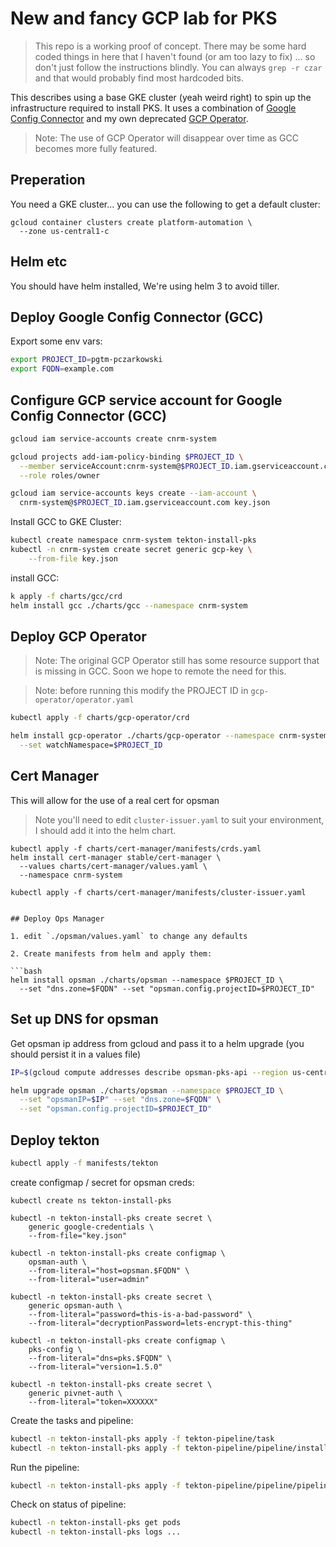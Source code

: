 # New and fancy GCP lab for PKS

> This repo is a working proof of concept. There may be some hard coded things in here that I haven't found (or am too lazy to fix) ... so don't just follow the instructions blindly.  You can always `grep -r czar` and that would probably find most hardcoded bits.

This describes using a base GKE cluster (yeah weird right) to spin up the infrastructure required to install PKS.  It uses a combination of [Google Config Connector](https://cloud.google.com/config-connector/docs/reference/resources) and my own deprecated [GCP Operator](https://github.com/paulczar/gcp-cloud-compute-operator).

> Note: The use of GCP Operator will disappear over time as GCC becomes more fully featured.

## Preperation

You need a GKE cluster... you can use the following to get a default cluster:

```
gcloud container clusters create platform-automation \
  --zone us-central1-c
```

## Helm etc

You should have helm installed, We're using helm 3 to avoid tiller.

## Deploy Google Config Connector (GCC)

Export some env vars:

```bash
export PROJECT_ID=pgtm-pczarkowski
export FQDN=example.com
```

## Configure GCP service account for Google Config Connector (GCC)

```bash
gcloud iam service-accounts create cnrm-system

gcloud projects add-iam-policy-binding $PROJECT_ID \
  --member serviceAccount:cnrm-system@$PROJECT_ID.iam.gserviceaccount.com \
  --role roles/owner

gcloud iam service-accounts keys create --iam-account \
  cnrm-system@$PROJECT_ID.iam.gserviceaccount.com key.json

```

Install GCC to GKE Cluster:

```bash
kubectl create namespace cnrm-system tekton-install-pks
kubectl -n cnrm-system create secret generic gcp-key \
    --from-file key.json
```

install GCC:

```bash
k apply -f charts/gcc/crd
helm install gcc ./charts/gcc --namespace cnrm-system
```


## Deploy GCP Operator

> Note: The original GCP Operator still has some resource support that is missing in GCC.  Soon we hope to remote the need for this.

> Note: before running this modify the PROJECT ID in `gcp-operator/operator.yaml`

```bash
kubectl apply -f charts/gcp-operator/crd

helm install gcp-operator ./charts/gcp-operator --namespace cnrm-system \
  --set watchNamespace=$PROJECT_ID

```

## Cert Manager

This will allow for the use of a real cert for opsman

> Note you'll need to edit `cluster-issuer.yaml` to suit your environment, I should add it into the helm chart.

```
kubectl apply -f charts/cert-manager/manifests/crds.yaml
helm install cert-manager stable/cert-manager \
  --values charts/cert-manager/values.yaml \
  --namespace cnrm-system

kubectl apply -f charts/cert-manager/manifests/cluster-issuer.yaml

```

```

## Deploy Ops Manager

1. edit `./opsman/values.yaml` to change any defaults

2. Create manifests from helm and apply them:

```bash
helm install opsman ./charts/opsman --namespace $PROJECT_ID \
  --set "dns.zone=$FQDN" --set "opsman.config.projectID=$PROJECT_ID"

```

## Set up DNS for opsman

Get opsman ip address from gcloud and pass it to a helm upgrade (you should persist it in a values file)

```bash
IP=$(gcloud compute addresses describe opsman-pks-api --region us-central1 --format "value(address)")

helm upgrade opsman ./charts/opsman --namespace $PROJECT_ID \
  --set "opsmanIP=$IP" --set "dns.zone=$FQDN" \
  --set "opsman.config.projectID=$PROJECT_ID"
```


## Deploy tekton

```bash
kubectl apply -f manifests/tekton
```

create configmap / secret for opsman creds:

```
kubectl create ns tekton-install-pks

kubectl -n tekton-install-pks create secret \
    generic google-credentials \
    --from-file="key.json"

kubectl -n tekton-install-pks create configmap \
    opsman-auth \
    --from-literal="host=opsman.$FQDN" \
    --from-literal="user=admin"

kubectl -n tekton-install-pks create secret \
    generic opsman-auth \
    --from-literal="password=this-is-a-bad-password" \
    --from-literal="decryptionPassword=lets-encrypt-this-thing"

kubectl -n tekton-install-pks create configmap \
    pks-config \
    --from-literal="dns=pks.$FQDN" \
    --from-literal="version=1.5.0"

kubectl -n tekton-install-pks create secret \
    generic pivnet-auth \
    --from-literal="token=XXXXXX"
```


Create the tasks and pipeline:

```bash
kubectl -n tekton-install-pks apply -f tekton-pipeline/task
kubectl -n tekton-install-pks apply -f tekton-pipeline/pipeline/install-pks.yaml
```

Run the pipeline:

```bash
kubectl -n tekton-install-pks apply -f tekton-pipeline/pipeline/pipeline-run.yaml
```

Check on status of pipeline:

```bash
kubectl -n tekton-install-pks get pods
kubectl -n tekton-install-pks logs ...

```
